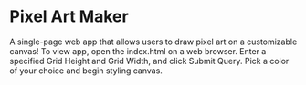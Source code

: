# Pixel Art Maker
A single-page web app that allows users to draw pixel art on a customizable canvas!
To view app, open the index.html on a web browser. 
Enter a specified Grid Height and Grid Width, and click Submit Query.
Pick a color of your choice and begin styling canvas.
